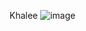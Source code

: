 Khalee
![image](https://github.com/Khaleel-4005/web-development4/blob/main/Screenshot%202024-12-26%20204305.png?raw=true)
